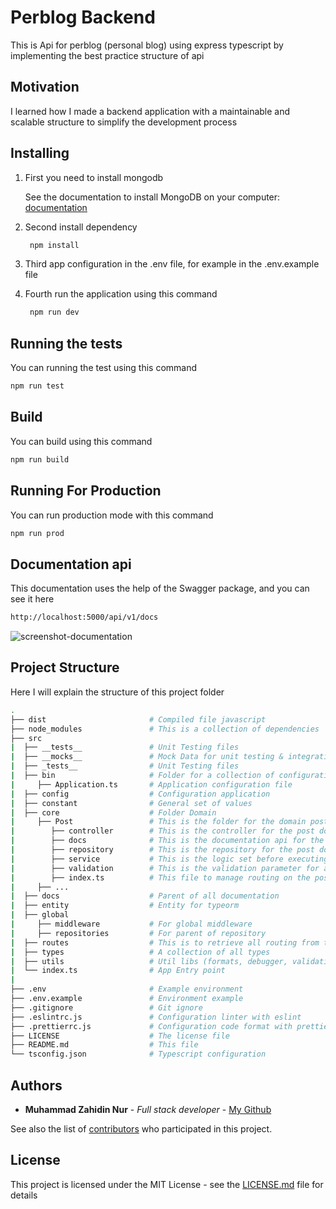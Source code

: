 # Perblog Backend

This is Api for perblog (personal blog) using express typescript by implementing the best practice structure of api

## Motivation

I learned how I made a backend application with a maintainable and scalable structure to simplify the development process

## Installing

1. First you need to install mongodb

    See the documentation to install MongoDB on your computer: [documentation](https://docs.mongodb.com/manual/installation/)

2. Second install dependency

    ```bash
     npm install
    ```

3. Third app configuration in the .env file, for example in the .env.example file
4. Fourth run the application using this command
    ```bash
     npm run dev
    ```

## Running the tests

You can running the test using this command

```bash
npm run test
```

## Build

You can build using this command

```bash
npm run build
```

## Running For Production

You can run production mode with this command

```bash
npm run prod
```

## Documentation api

This documentation uses the help of the Swagger package, and you can see it here

```bash
http://localhost:5000/api/v1/docs
```
![screenshot-documentation](https://github.com/zahidin/perblog-server/blob/master/screenshot_documentation.png?raw=true)
## Project Structure

Here I will explain the structure of this project folder

```bash
.
├── dist                       # Compiled file javascript
├── node_modules               # This is a collection of dependencies
├── src
|  ├── __tests__               # Unit Testing files
|  ├── __mocks__               # Mock Data for unit testing & integration testing
|  ├── _tests__                # Unit Testing files
|  ├── bin					   # Folder for a collection of configuration application files
|     ├── Application.ts       # Application configuration file
|  ├── config	               # Configuration application
|  ├── constant                # General set of values
|  ├── core                    # Folder Domain
|     ├── Post	               # This is the folder for the domain post
|        ├── controller	       # This is the controller for the post domain
|        ├── docs              # This is the documentation api for the post domain
|        ├── repository        # This is the repository for the post domain, like an insert action to the database
|        ├── service           # This is the logic set before executing the action to the database
|        ├── validation        # This is the validation parameter for api
|        ├── index.ts          # This file to manage routing on the post domain
|     ├── ...
|  ├── docs                    # Parent of all documentation
|  ├── entity                  # Entity for typeorm
|  ├── global
|     ├── middleware	       # For global middleware
|     ├── repositories	       # For parent of repository
|  ├── routes                  # This is to retrieve all routing from the core folder
|  ├── types                   # A collection of all types
|  ├── utils                   # Util libs (formats, debugger, validation, etc)
|  └── index.ts                # App Entry point
|
├── .env                       # Example environment
├── .env.example               # Environment example
├── .gitignore                 # Git ignore
├── .eslintrc.js               # Configuration linter with eslint
├── .prettierrc.js             # Configuration code format with prettierr
├── LICENSE                    # The license file
├── README.md                  # This file
└── tsconfig.json              # Typescript configuration
```

## Authors

-   **Muhammad Zahidin Nur** - _Full stack developer_ - [My Github](https://github.com/zahidin)

See also the list of [contributors](https://github.com/zahidin/perblog-server/contributors) who participated in this project.

## License

This project is licensed under the MIT License - see the [LICENSE.md](LICENSE.md) file for details

